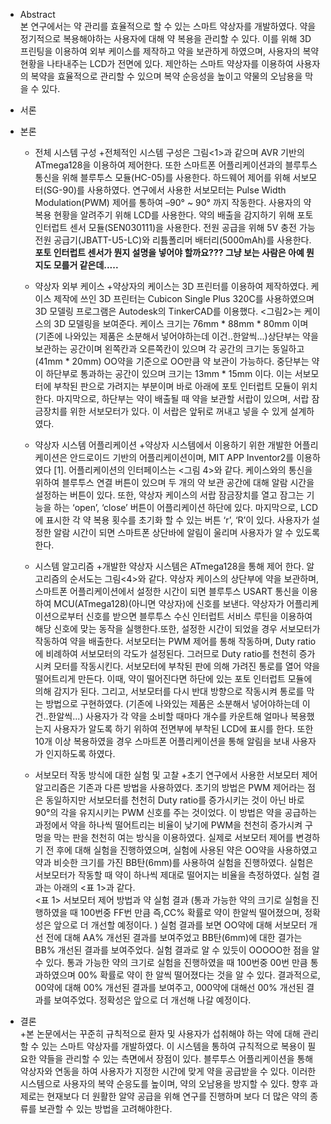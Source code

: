 

+ Abstract   
본 연구에서는 약 관리를 효율적으로 할 수 있는 스마트 약상자를 개발하였다. 약을 정기적으로 복용해야하는 사용자에 대해 약 복용을 관리할 수 있다. 이를 위해 3D 프린팅을 이용하여 외부 케이스를 제작하고 약을 보관하게 하였으며, 사용자의 복약 현황을 나타내주는 LCD가 전면에 있다. 제안하는 스마트 약상자를 이용하여 사용자의 복약을 효율적으로 관리할 수 있으며 복약 순응성을 높이고 약물의 오남용을 막을 수 있다. 



+ 서론   




+ 본론   
    + 전체 시스템 구성
  +전체적인 시스템 구성은 그림<1>과 같으며 AVR 기반의 ATmega128을 이용하여 제어한다. 또한 스마트폰 어플리케이션과의 블루투스 통신을 위해 블루투스 모듈(HC-05)를 사용한다. 하드웨어 제어를 위해 서보모터(SG-90)를 사용하였다. 연구에서 사용한 서보모터는 Pulse Width Modulation(PWM) 제어를 통하여 –90° ~ 90° 까지 작동한다. 사용자의 약 복용 현황을 알려주기 위해 LCD를 사용한다. 약의 배출을 감지하기 위해 포토 인터럽트 센서 모듈(SEN030111)을 사용한다. 전원 공급을 위해 5V 충전 가능 전원 공급기(JBATT-U5-LC)와 리튬폴리머 배터리(5000mAh)를 사용한다.
__포토 인터럽트 센서가 뭔지 설명을 넣어야 할까요??? 그냥 보는 사람은 아예 뭔지도 모를거 같은데.....__

    + 약상자 외부 케이스 
  +약상자의 케이스는 3D 프린터를 이용하여 제작하였다. 케이스 제작에 쓰인 3D 프린터는 Cubicon Single Plus 320C를 사용하였으며 3D 모델링 프로그램은 Autodesk의 TinkerCAD를 이용했다. <그림2>는 케이스의 3D 모델링을 보여준다. 케이스 크기는 76mm * 88mm * 80mm 이며 (기존에 나와있는 제품은 소분해서 넣어야하는데 이건..한알씩...)상단부는 약을 보관하는 공간이며 왼쪽칸과 오른쪽칸이 있으며 각 공간의 크기는 동일하고(41mm * 20mm) OO약을 기준으로 OO만큼 약 보관이 가능하다. 중단부는 약이 하단부로 통과하는 공간이 있으며 크기는 13mm * 15mm 이다. 이는 서보모터에 부착된 판으로 가려지는 부분이며 바로 아래에 포토 인터럽트 모듈이 위치한다. 마지막으로, 하단부는 약이 배출될 때 약을 보관할 서랍이 있으며, 서랍 잠금장치를 위한 서보모터가 있다. 이 서랍은 앞뒤로 꺼내고 넣을 수 있게 설계하였다.

    + 약상자 시스템 어플리케이션
  +약상자 시스템에서 이용하기 위한 개발한 어플리케이션은 안드로이드 기반의 어플리케이션이며, MIT APP Inventor2를 이용하였다 [1]. 어플리케이션의 인터페이스는 <그림 4>와 같다. 케이스와의 통신을 위하여 블루투스 연결 버튼이 있으며 두 개의 약 보관 공간에 대해 알람 시간을 설정하는 버튼이 있다. 또한, 약상자 케이스의 서랍 잠금장치를 열고 잠그는 기능을 하는 ‘open’, ‘close’ 버튼이 어플리케이션 하단에 있다. 마지막으로, LCD에 표시한 각 약 복용 횟수를 초기화 할 수 있는 버튼 ‘r’, ‘R’이 있다. 사용자가 설정한 알람 시간이 되면 스마트폰 상단바에 알림이 울리며 사용자가 알 수 있도록 한다. 

    + 시스템 알고리즘
  +개발한 약상자 시스템은 ATmega128을 통해 제어 한다. 알고리즘의 순서도는 그림<4>와 같다. 약상자 케이스의 상단부에 약을 보관하며, 스마트폰 어플리케이션에서 설정한 시간이 되면 블루투스 USART 통신을 이용하여 MCU(ATmega128)(아니면 약상자)에 신호를 보낸다. 약상자가 어플리케이션으로부터 신호를 받으면 블루투스 수신 인터럽트 서비스 루틴을 이용하여 해당 신호에 맞는 동작을 실행한다.또한, 설정한 시간이 되었을 경우 서보모터가 작동하여 약을 배출한다. 서보모터는 PWM 제어를 통해 작동하며, Duty ratio에 비례하여 서보모터의 각도가 설정된다. 그러므로 Duty ratio를 천천히 증가시켜 모터를 작동시킨다. 서보모터에 부착된 판에 의해 가려진 통로를 열어 약을 떨어트리게 만든다. 이때, 약이 떨어진다면 하단에 있는 포토 인터럽트 모듈에 의해 감지가 된다. 그리고, 서보모터를 다시 반대 방향으로 작동시켜 통로를 막는 방법으로 구현하였다. (기존에 나와있는 제품은 소분해서 넣어야하는데 이건..한알씩...) 사용자가 각 약을 소비할 때마다 개수를 카운트해 얼마나 복용했는지 사용자가 알도록 하기 위하여 전면부에 부착된 LCD에 표시를 한다. 또한 10개 이상 복용하였을 경우 스마트폰 어플리케이션을 통해 알림을 보내 사용자가 인지하도록 하였다.

    + 서보모터 작동 방식에 대한 실험 및 고찰
  +초기 연구에서 사용한 서보모터 제어 알고리즘은 기존과 다른 방법을 사용하였다. 초기의 방법은 PWM 제어라는 점은 동일하지만 서보모터를 천천히 Duty ratio를 증가시키는 것이 아닌 바로 90°의 각을 유지시키는 PWM 신호를 주는 것이었다. 이 방법은 약을 공급하는 과정에서 약을 하나씩 떨어트리는 비율이 낮기에 PWM을 천천히 증가시켜 구멍을 막는 판을 천천히 여는 방식을 이용하였다. 실제로 서보모터 제어를 변경하기 전 후에 대해 실험을 진행하였으며, 실험에 사용된 약은 OO약을 사용하였고 약과 비슷한 크기를 가진 BB탄(6mm)를 사용하여 실험을 진행하였다.
  실험은 서보모터가 작동할 때 약이 하나씩 제대로 떨어지는 비율을 측정하였다. 실험 결과는 아래의 <표 1>과 같다.   
 <표 1> 서보모터 제어 방법과 약 실험 결과
(통과 가능한 약의 크기로 실험을 진행하였을 때 100번중 FF번 만큼 즉,CC% 확률로 약이 한알씩 떨어졌으며, 정확성은 앞으로 더 개선할 예정이다. )
실험 결과를 보면 OO약에 대해 서보모터 개선 전에 대해 AA% 개선된 결과를 보여주었고 BB탄(6mm)에 대한 결가는 BB% 개선된 결과를 보여주었다. 실험 결과로 알 수 있듯이 OOOOO한 점을 알 수 있다. 
통과 가능한 약의 크기로 실험을 진행하였을 때 100번중 00번 만큼 통과하였으며 00% 확률로 약이 한 알씩 떨어졌다는 것을 알 수 있다. 결과적으로, 00약에 대해 00% 개선된 결과를 보여주고, 000약에 대해선 00% 개선된 결과를 보여주었다. 정확성은 앞으로 더 개선해 나갈 예정이다. 



+ 결론   
+본 논문에서는 꾸준히 규칙적으로 환자 및 사용자가 섭취해야 하는 약에 대해 관리할 수 있는 스마트 약상자를 개발하였다. 이 시스템을 통하여 규칙적으로 복용이 필요한 약들을 관리할 수 있는 측면에서 장점이 있다. 블루투스 어플리케이션을 통해 약상자와 연동을 하여 사용자가 지정한 시간에 맞게 약을 공급받을 수 있다. 이러한 시스템으로 사용자의 복약 순응도를 높이며, 약의 오남용을 방지할 수 있다. 향후 과제로는 현재보다 더 원활한 알약 공급을 위해 연구를 진행하며 보다 더 많은 약의 종류를 보관할 수 있는 방법을 고려해야한다.
